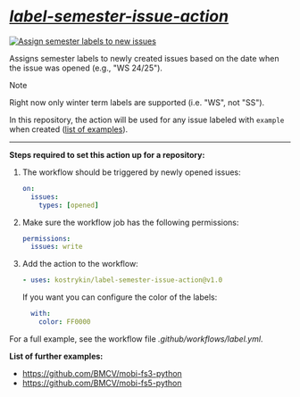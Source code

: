 # *[label-semester-issue-action](https://github.com/kostrykin/label-semester-issue-action)*

[![Assign semester labels to new issues](https://github.com/kostrykin/label-semester-issue-action/actions/workflows/example.yml/badge.svg)](https://github.com/kostrykin/label-semester-issue-action/actions/workflows/example.yml)

Assigns semester labels to newly created issues based on the date when the issue was opened (e.g., "WS 24/25").

> [!NOTE]
> Right now only winter term labels are supported (i.e. "WS", not "SS").

In this repository, the action will be used for any issue labeled with `example` when created ([list of examples](https://github.com/kostrykin/label-semester-issue-action/issues?q=is%3Aissue+label%3Aexample)).

---

**Steps required to set this action up for a repository:**

1. The workflow should be triggered by newly opened issues:
   ```yml
   on:
     issues:
       types: [opened]
   ```
2. Make sure the workflow job has the following permissions:
   ```yml
   permissions:
     issues: write
   ```
3. Add the action to the workflow:
   ```yml
   - uses: kostrykin/label-semester-issue-action@v1.0
   ```
   If you want you can configure the color of the labels:
   ```yml
     with:
       color: FF0000
   ```

For a full example, see the workflow file *.github/workflows/label.yml*.

**List of further examples:**
- https://github.com/BMCV/mobi-fs3-python
- https://github.com/BMCV/mobi-fs5-python
